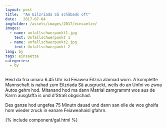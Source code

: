 ```yaml
---
layout: post
title:  "Am Eilzriada Sä schäbads oft"
date:   2017-07-04
imgfolder: /assets/images/2017/einsaetze/
images:
  - name: unfallschwerpunkt1.jpg
    text: Unfallschwerpunkt 1
  - name: unfallschwerpunkt2.jpg
    text: Unfallschwerpunkt 2
lang: by
tags: einsaetze
categories:
  - by
---
```


Heid da fria umara 6.45 Uhr isd Feiawea Eilzria alamiad worn. A komplette Mannschaft is nahad zum Eilzriada Sä ausgruckt, weils do an Unfoi vo zwoa Autos gehm hod. Mitanand hod ma dann Matrial zamgrammt wos aus de Karrn ausglaffa is und d'Straß obgsichad.

Des ganze hod ungefea 75 Minutn dauad und dann san olle de wos ghoifa hom wieder zruck in eanare Feiaweahaisl gfahrn.

{% include component/gal.html %}
